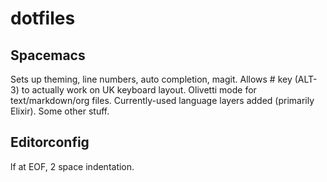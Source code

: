 dotfiles
========

## Spacemacs

Sets up theming, line numbers, auto completion, magit. Allows # key (ALT-3) to actually work on UK keyboard layout. Olivetti mode for text/markdown/org files. Currently-used language layers added (primarily Elixir). Some other stuff.

## Editorconfig

lf at EOF, 2 space indentation.
